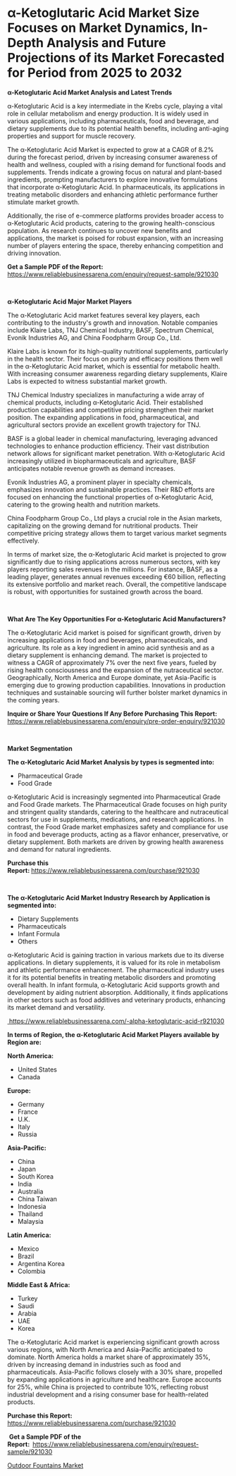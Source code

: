 <p><h1>α-Ketoglutaric Acid Market Size Focuses on Market Dynamics, In-Depth Analysis and Future Projections of its Market Forecasted for Period from 2025 to 2032</h1></p><p><strong>α-Ketoglutaric Acid Market Analysis and Latest Trends</strong></p>
<p><p>α-Ketoglutaric Acid is a key intermediate in the Krebs cycle, playing a vital role in cellular metabolism and energy production. It is widely used in various applications, including pharmaceuticals, food and beverage, and dietary supplements due to its potential health benefits, including anti-aging properties and support for muscle recovery.</p><p>The α-Ketoglutaric Acid Market is expected to grow at a CAGR of 8.2% during the forecast period, driven by increasing consumer awareness of health and wellness, coupled with a rising demand for functional foods and supplements. Trends indicate a growing focus on natural and plant-based ingredients, prompting manufacturers to explore innovative formulations that incorporate α-Ketoglutaric Acid. In pharmaceuticals, its applications in treating metabolic disorders and enhancing athletic performance further stimulate market growth.</p><p>Additionally, the rise of e-commerce platforms provides broader access to α-Ketoglutaric Acid products, catering to the growing health-conscious population. As research continues to uncover new benefits and applications, the market is poised for robust expansion, with an increasing number of players entering the space, thereby enhancing competition and driving innovation.</p></p>
<p><strong>Get a Sample PDF of the Report:&nbsp;</strong> <a href="https://www.reliablebusinessarena.com/enquiry/request-sample/921030?utm_campaign=2185&utm_medium=2&utm_source=Github&utm_content=ia&utm_term=21032025&utm_id=a-ketoglutaric-acid">https://www.reliablebusinessarena.com/enquiry/request-sample/921030</a></p>
<p>&nbsp;</p>
<p><strong>α-Ketoglutaric Acid Major Market Players</strong></p>
<p><p>The α-Ketoglutaric Acid market features several key players, each contributing to the industry's growth and innovation. Notable companies include Klaire Labs, TNJ Chemical Industry, BASF, Spectrum Chemical, Evonik Industries AG, and China Foodpharm Group Co., Ltd.</p><p>Klaire Labs is known for its high-quality nutritional supplements, particularly in the health sector. Their focus on purity and efficacy positions them well in the α-Ketoglutaric Acid market, which is essential for metabolic health. With increasing consumer awareness regarding dietary supplements, Klaire Labs is expected to witness substantial market growth.</p><p>TNJ Chemical Industry specializes in manufacturing a wide array of chemical products, including α-Ketoglutaric Acid. Their established production capabilities and competitive pricing strengthen their market position. The expanding applications in food, pharmaceutical, and agricultural sectors provide an excellent growth trajectory for TNJ.</p><p>BASF is a global leader in chemical manufacturing, leveraging advanced technologies to enhance production efficiency. Their vast distribution network allows for significant market penetration. With α-Ketoglutaric Acid increasingly utilized in biopharmaceuticals and agriculture, BASF anticipates notable revenue growth as demand increases.</p><p>Evonik Industries AG, a prominent player in specialty chemicals, emphasizes innovation and sustainable practices. Their R&D efforts are focused on enhancing the functional properties of α-Ketoglutaric Acid, catering to the growing health and nutrition markets.</p><p>China Foodpharm Group Co., Ltd plays a crucial role in the Asian markets, capitalizing on the growing demand for nutritional products. Their competitive pricing strategy allows them to target various market segments effectively.</p><p>In terms of market size, the α-Ketoglutaric Acid market is projected to grow significantly due to rising applications across numerous sectors, with key players reporting sales revenues in the millions. For instance, BASF, as a leading player, generates annual revenues exceeding €60 billion, reflecting its extensive portfolio and market reach. Overall, the competitive landscape is robust, with opportunities for sustained growth across the board.</p></p>
<p>&nbsp;</p>
<p><strong>What Are The Key Opportunities For α-Ketoglutaric Acid Manufacturers?</strong></p>
<p><p>The α-Ketoglutaric Acid market is poised for significant growth, driven by increasing applications in food and beverages, pharmaceuticals, and agriculture. Its role as a key ingredient in amino acid synthesis and as a dietary supplement is enhancing demand. The market is projected to witness a CAGR of approximately 7% over the next five years, fueled by rising health consciousness and the expansion of the nutraceutical sector. Geographically, North America and Europe dominate, yet Asia-Pacific is emerging due to growing production capabilities. Innovations in production techniques and sustainable sourcing will further bolster market dynamics in the coming years.</p></p>
<p><strong>Inquire or Share Your Questions If Any Before Purchasing This Report:</strong> <a href="https://www.reliablebusinessarena.com/enquiry/pre-order-enquiry/921030?utm_campaign=2185&utm_medium=2&utm_source=Github&utm_content=ia&utm_term=21032025&utm_id=a-ketoglutaric-acid">https://www.reliablebusinessarena.com/enquiry/pre-order-enquiry/921030</a></p>
<p>&nbsp;</p>
<p><strong>Market Segmentation</strong></p>
<p><strong>The α-Ketoglutaric Acid Market Analysis by types is segmented into:</strong></p>
<p><ul><li>Pharmaceutical Grade</li><li>Food Grade</li></ul></p>
<p><p>α-Ketoglutaric Acid is increasingly segmented into Pharmaceutical Grade and Food Grade markets. The Pharmaceutical Grade focuses on high purity and stringent quality standards, catering to the healthcare and nutraceutical sectors for use in supplements, medications, and research applications. In contrast, the Food Grade market emphasizes safety and compliance for use in food and beverage products, acting as a flavor enhancer, preservative, or dietary supplement. Both markets are driven by growing health awareness and demand for natural ingredients.</p></p>
<p><strong>Purchase this Report:&nbsp;</strong><a href="https://www.reliablebusinessarena.com/purchase/921030?utm_campaign=2185&utm_medium=2&utm_source=Github&utm_content=ia&utm_term=21032025&utm_id=a-ketoglutaric-acid">https://www.reliablebusinessarena.com/purchase/921030</a></p>
<p>&nbsp;</p>
<p><strong>The α-Ketoglutaric Acid Market Industry Research by Application is segmented into:</strong></p>
<p><ul><li>Dietary Supplements</li><li>Pharmaceuticals</li><li>Infant Formula</li><li>Others</li></ul></p>
<p><p>α-Ketoglutaric Acid is gaining traction in various markets due to its diverse applications. In dietary supplements, it is valued for its role in metabolism and athletic performance enhancement. The pharmaceutical industry uses it for its potential benefits in treating metabolic disorders and promoting overall health. In infant formula, α-Ketoglutaric Acid supports growth and development by aiding nutrient absorption. Additionally, it finds applications in other sectors such as food additives and veterinary products, enhancing its market demand and versatility.</p></p>
<p><a href="https://www.reliablebusinessarena.com/-alpha-ketoglutaric-acid-r921030?utm_campaign=2185&utm_medium=2&utm_source=Github&utm_content=ia&utm_term=21032025&utm_id=a-ketoglutaric-acid">&nbsp;https://www.reliablebusinessarena.com/-alpha-ketoglutaric-acid-r921030</a></p>
<p><strong>In terms of Region, the α-Ketoglutaric Acid Market Players available by Region are:</strong></p>
<p>
    <p> <strong> North America: </strong>
        <ul>
            <li>United States</li>
            <li>Canada</li>
        </ul>
        </p> 
    <p> <strong> Europe: </strong>
        <ul>
            <li>Germany</li>
            <li>France</li>
            <li>U.K.</li>
            <li>Italy</li>
            <li>Russia</li>
        </ul>
        </p> 
    <p> <strong> Asia-Pacific: </strong>
        <ul>
            <li>China</li>
            <li>Japan</li>
            <li>South Korea</li>
            <li>India</li>
            <li>Australia</li>
            <li>China Taiwan</li>
            <li>Indonesia</li>
            <li>Thailand</li>
            <li>Malaysia</li>
        </ul>
        </p> 
    <p> <strong> Latin America: </strong>
        <ul>
            <li>Mexico</li>
            <li>Brazil</li>
            <li>Argentina Korea</li>
            <li>Colombia</li>
        </ul>
        </p> 
    <p> <strong> Middle East & Africa: </strong>
        <ul>
            <li>Turkey</li>
            <li>Saudi</li>
            <li>Arabia</li>
            <li>UAE</li>
            <li>Korea</li>
        </ul>
    </p>
    </p>
<p><p>The α-Ketoglutaric Acid market is experiencing significant growth across various regions, with North America and Asia-Pacific anticipated to dominate. North America holds a market share of approximately 35%, driven by increasing demand in industries such as food and pharmaceuticals. Asia-Pacific follows closely with a 30% share, propelled by expanding applications in agriculture and healthcare. Europe accounts for 25%, while China is projected to contribute 10%, reflecting robust industrial development and a rising consumer base for health-related products.</p></p>
<p><strong>Purchase this Report: </strong><a href="https://www.reliablebusinessarena.com/purchase/921030?utm_campaign=2185&utm_medium=2&utm_source=Github&utm_content=ia&utm_term=21032025&utm_id=a-ketoglutaric-acid">https://www.reliablebusinessarena.com/purchase/921030</a></p>
<p>&nbsp;<strong>Get a Sample PDF of the Report:&nbsp;&nbsp;</strong><a href="https://www.reliablebusinessarena.com/enquiry/request-sample/921030?utm_campaign=2185&utm_medium=2&utm_source=Github&utm_content=ia&utm_term=21032025&utm_id=a-ketoglutaric-acid">https://www.reliablebusinessarena.com/enquiry/request-sample/921030</a></p>
<p><strong></strong></p>
<p><p><a href="https://github.com/luckyshygirl/Market-Research-Report-List-7/blob/main/outdoor-fountains-market.md?utm_campaign=2185&utm_medium=2&utm_source=Github&utm_content=ia&utm_term=21032025&utm_id=a-ketoglutaric-acid">Outdoor Fountains Market</a></p></p>